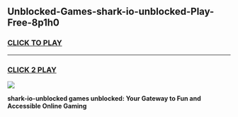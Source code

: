 
## Unblocked-Games-shark-io-unblocked-Play-Free-8p1h0
<h3>
<a href="https://premium76.site?title=shark-io-unblocked&ref=19M">CLICK TO PLAY</a></h3>
<hr>

<h3>
<a href="https://premium76.site?title=shark-io-unblocked&ref=19M">CLICK 2 PLAY</a>
  
</h3>

<a href="https://premium76.site?title=shark-io-unblocked&ref=19M"><img src="https://clearcache.store/games.png"></a>


**shark-io-unblocked games unblocked: Your Gateway to Fun and Accessible Online Gaming**
